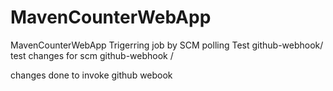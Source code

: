 # MavenCounterWebApp
MavenCounterWebApp
Trigerring job by SCM polling Test
github-webhook/
test changes for scm
github-webhook /

changes done to invoke github webook



